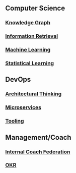 ## Computer Science

### [Knowledge Graph](KG.md)

### [Information Retrieval](IR.md)

### [Machine Learning](ML.md)

### [Statistical Learning](SL.md)


## DevOps

### [Architectural Thinking](AT.md)

### [Microservices](MS.md)

### [Tooling](TL.md)


## Management/Coach

### [Internal Coach Federation](ICF.md)

### [OKR](OKR.md)
